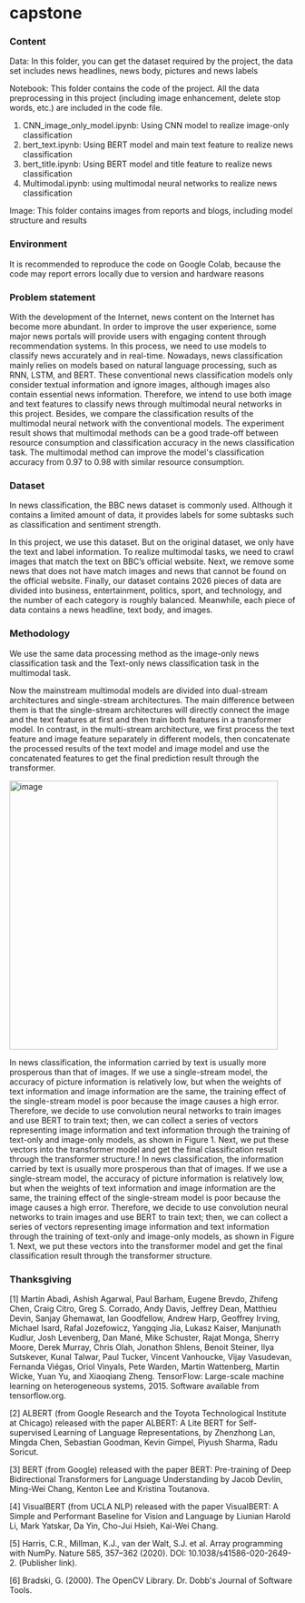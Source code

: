 # capstone

### Content
Data: In this folder, you can get the dataset required by the project, the data set includes news headlines, news body, pictures and news labels

Notebook: This folder contains the code of the project. All the data preprocessing in this project (including image enhancement, delete stop words, etc.) are included in the code file.
1. CNN_image_only_model.ipynb: Using CNN model to realize image-only classification
2. bert_text.ipynb: Using BERT model and main text feature to realize news classification
3. bert_title.ipynb: Using BERT model and title feature to realize news classification
4. Multimodal.ipynb: using multimodal neural networks to realize news classification

Image: This folder contains images from reports and blogs, including model structure and results

### Environment

It is recommended to reproduce the code on Google Colab, because the code may report errors locally due to version and hardware reasons

### Problem statement

With the development of the Internet, news content on the Internet has become more abundant. In order to improve the user experience, some major news portals will provide users with engaging content through recommendation systems. In this process, we need to use models to classify news accurately and in real-time. Nowadays, news classification mainly relies on models based on natural language processing, such as RNN, LSTM, and BERT. These conventional news classification models only consider textual information and ignore images, although images also contain essential news information. Therefore, we intend to use both image and text features to classify news through multimodal neural networks in this project. Besides, we compare the classification results of the multimodal neural network with the conventional models. The experiment result shows that multimodal methods can be a good trade-off between resource consumption and classification accuracy in the news classification task. The multimodal method can improve the model's classification accuracy from 0.97 to 0.98 with similar resource consumption.

### Dataset

In news classification, the BBC news dataset is commonly used.  Although it contains a limited amount of data, it provides labels for some subtasks such as classification and sentiment strength. 

In this project, we use this dataset. But on the original dataset, we only have the text and label information. To realize multimodal tasks, we need to crawl images that match the text on BBC’s official website. Next, we remove some news that does not have match images and news that cannot be found on the official website. Finally, our dataset contains 2026 pieces of data are divided into business, entertainment, politics, sport, and technology, and the number of each category is roughly balanced. Meanwhile, each piece of data contains a news headline, text body, and images.

### Methodology

We use the same data processing method as the image-only news classification task and the Text-only news classification task in the multimodal task.

Now the mainstream multimodal models are divided into dual-stream architectures and single-stream architectures. The main difference between them is that the single-stream architectures will directly connect the image and the text features at first and then train both features in a transformer model. In contrast, in the multi-stream architecture, we first process the text feature and image feature separately in different models, then concatenate the processed results of the text model and image model and use the concatenated features to get the final prediction result through the transformer.

<img width="473" alt="image" src="https://user-images.githubusercontent.com/69946337/166588638-a52b5403-fd37-4fde-baeb-9e5c2bf5a754.png">

In news classification, the information carried by text is usually more prosperous than that of images. If we use a single-stream model, the accuracy of picture information is relatively low, but when the weights of text information and image information are the same, the training effect of the single-stream model is poor because the image causes a high error. Therefore, we decide to use convolution neural networks to train images and use BERT to train text; then, we can collect a series of vectors representing image information and text information through the training of text-only and image-only models, as shown in Figure 1. Next, we put these vectors into the transformer model and get the final classification result through the transformer structure.!
In news classification, the information carried by text is usually more prosperous than that of images. If we use a single-stream model, the accuracy of picture information is relatively low, but when the weights of text information and image information are the same, the training effect of the single-stream model is poor because the image causes a high error. Therefore, we decide to use convolution neural networks to train images and use BERT to train text; then, we can collect a series of vectors representing image information and text information through the training of text-only and image-only models, as shown in Figure 1. Next, we put these vectors into the transformer model and get the final classification result through the transformer structure.

### Thanksgiving
[1] Martín Abadi, Ashish Agarwal, Paul Barham, Eugene Brevdo,
Zhifeng Chen, Craig Citro, Greg S. Corrado, Andy Davis,
Jeffrey Dean, Matthieu Devin, Sanjay Ghemawat, Ian Goodfellow,
Andrew Harp, Geoffrey Irving, Michael Isard, Rafal Jozefowicz, Yangqing Jia,
Lukasz Kaiser, Manjunath Kudlur, Josh Levenberg, Dan Mané, Mike Schuster,
Rajat Monga, Sherry Moore, Derek Murray, Chris Olah, Jonathon Shlens,
Benoit Steiner, Ilya Sutskever, Kunal Talwar, Paul Tucker,
Vincent Vanhoucke, Vijay Vasudevan, Fernanda Viégas,
Oriol Vinyals, Pete Warden, Martin Wattenberg, Martin Wicke,
Yuan Yu, and Xiaoqiang Zheng.
TensorFlow: Large-scale machine learning on heterogeneous systems,
2015. Software available from tensorflow.org.

[2] ALBERT (from Google Research and the Toyota Technological Institute at Chicago) released with the paper ALBERT: A Lite BERT for Self-supervised Learning of Language Representations, by Zhenzhong Lan, Mingda Chen, Sebastian Goodman, Kevin Gimpel, Piyush Sharma, Radu Soricut.

[3] BERT (from Google) released with the paper BERT: Pre-training of Deep Bidirectional Transformers for Language Understanding by Jacob Devlin, Ming-Wei Chang, Kenton Lee and Kristina Toutanova.

[4] VisualBERT (from UCLA NLP) released with the paper VisualBERT: A Simple and Performant Baseline for Vision and Language by Liunian Harold Li, Mark Yatskar, Da Yin, Cho-Jui Hsieh, Kai-Wei Chang.

[5] Harris, C.R., Millman, K.J., van der Walt, S.J. et al. Array programming with NumPy. Nature 585, 357–362 (2020). DOI: 10.1038/s41586-020-2649-2. (Publisher link).

[6] Bradski, G. (2000). The OpenCV Library. Dr. Dobb&#x27;s Journal of Software Tools.
